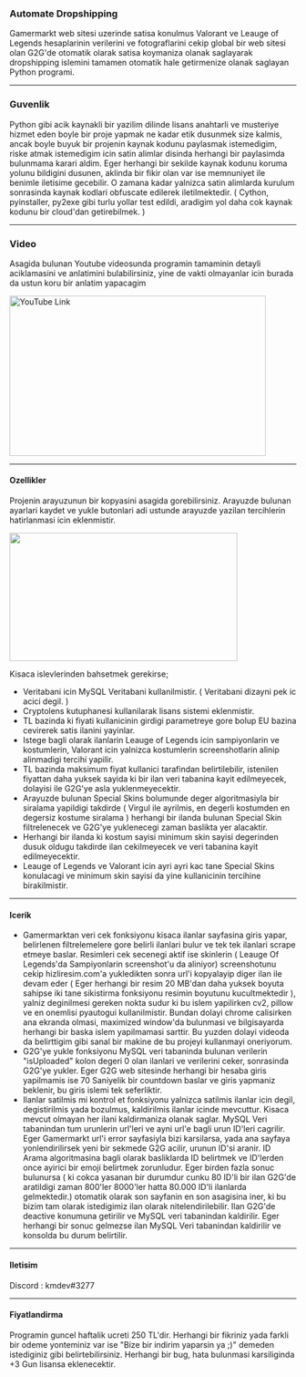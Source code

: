 ### Automate Dropshipping
Gamermarkt web sitesi uzerinde satisa konulmus Valorant ve Leauge of Legends hesaplarinin verilerini ve fotograflarini cekip global bir web sitesi olan G2G'de otomatik olarak satisa koymaniza olanak saglayarak dropshipping islemini tamamen otomatik hale getirmenize olanak saglayan Python programi.

------------
### Guvenlik
Python gibi acik kaynakli bir yazilim dilinde lisans anahtarli ve musteriye hizmet eden boyle bir proje yapmak ne kadar etik dusunmek size kalmis, ancak boyle buyuk bir projenin kaynak kodunu paylasmak istemedigim, riske atmak istemedigim icin satin alimlar disinda herhangi bir paylasimda bulunmama karari aldim. Eger herhangi bir sekilde kaynak kodunu koruma yolunu bildigini dusunen, aklinda bir fikir olan var ise memnuniyet ile benimle iletisime gecebilir. O zamana kadar yalnizca satin alimlarda kurulum sonrasinda kaynak kodlari obfuscate edilerek iletilmektedir.  ( Cython, pyinstaller, py2exe gibi turlu yollar test edildi, aradigim yol daha cok kaynak kodunu bir cloud'dan getirebilmek. )

------------
### Video

Asagida bulunan Youtube videosunda programin tamaminin detayli aciklamasini ve anlatimini bulabilirsiniz, yine de vakti olmayanlar icin burada da ustun koru bir anlatim yapacagim

<a href="http://www.youtube.com/watch?feature=player_embedded&v=Y_zK45wOoUIhq
" target="_blank"><img src="https://i.hizliresim.com/b2unlzn.jpg" 
alt="YouTube Link" width="450" height="281" /></a>


------------
#### Ozellikler
Projenin arayuzunun bir kopyasini asagida gorebilirsiniz. Arayuzde bulunan ayarlari kaydet ve yukle butonlari adi ustunde arayuzde yazilan tercihlerin hatirlanmasi icin eklenmistir.

<img src="https://i.hizliresim.com/dw8re4c.png" width="400" height="225" />

Kisaca islevlerinden bahsetmek gerekirse;
- Veritabani icin MySQL Veritabani kullanilmistir. ( Veritabani dizayni pek ic acici degil. )
- Cryptolens kutuphanesi kullanilarak lisans sistemi eklenmistir.
- TL bazinda ki fiyati kullanicinin girdigi parametreye gore bolup EU bazina cevirerek satis ilanini yayinlar.
- Istege bagli olarak ilanlarin Leauge of Legends icin sampiyonlarin ve kostumlerin, Valorant icin yalnizca kostumlerin screenshotlarin alinip alinmadigi tercihi yapilir.
- TL bazinda maksimum fiyat kullanici tarafindan belirtilebilir, istenilen fiyattan daha yuksek sayida ki bir ilan veri tabanina kayit edilmeyecek, dolayisi ile G2G'ye asla yuklenmeyecektir.
- Arayuzde bulunan Special Skins bolumunde deger algoritmasiyla bir siralama yapildigi takdirde ( Virgul ile ayrilmis, en degerli kostumden en degersiz kostume siralama ) herhangi bir ilanda bulunan Special Skin filtrelenecek ve G2G'ye yuklenecegi zaman baslikta yer alacaktir.
- Herhangi bir ilanda ki kostum sayisi minimum skin sayisi degerinden dusuk oldugu takdirde ilan cekilmeyecek ve veri tabanina kayit edilmeyecektir.
- Leauge of Legends ve Valorant icin ayri ayri kac tane Special Skins konulacagi ve minimum skin sayisi da yine kullanicinin tercihine birakilmistir.

------------
#### Icerik
- Gamermarktan veri cek fonksiyonu kisaca ilanlar sayfasina giris yapar, belirlenen filtrelemelere gore belirli ilanlari bulur ve tek tek ilanlari scrape etmeye baslar. Resimleri cek secenegi aktif ise skinlerin ( Leauge Of Legends'da Sampiyonlarin screenshot'u da aliniyor) screenshotunu cekip hizliresim.com'a yukledikten sonra url'i kopyalayip diger ilan ile devam eder ( Eger herhangi bir resim 20 MB'dan daha yuksek boyuta sahipse iki tane sikistirma fonksiyonu resimin boyutunu kucultmektedir ), yalniz deginilmesi gereken nokta sudur ki bu islem yapilirken cv2, pillow ve en onemlisi pyautogui kullanilmistir. Bundan dolayi chrome calisirken ana ekranda olmasi, maximized window'da bulunmasi ve bilgisayarda herhangi bir baska islem yapilmamasi sarttir. Bu yuzden dolayi videoda da belirttigim gibi sanal bir makine de bu projeyi kullanmayi oneriyorum.
- G2G'ye yukle fonksiyonu MySQL veri tabaninda bulunan verilerin "isUploaded" kolon degeri 0 olan ilanlari ve verilerini ceker, sonrasinda G2G'ye yukler. Eger G2G web sitesinde herhangi bir hesaba giris yapilmamis ise 70 Saniyelik bir countdown baslar ve giris yapmaniz beklenir, bu giris islemi tek seferliktir.
- Ilanlar satilmis mi kontrol et fonksiyonu yalnizca satilmis ilanlar icin degil, degistirilmis yada bozulmus, kaldirilmis ilanlar icinde mevcuttur. Kisaca mevcut olmayan her ilani kaldirmaniza olanak saglar. MySQL Veri tabanindan tum urunlerin url'leri ve ayni url'e bagli urun ID'leri cagrilir. Eger Gamermarkt url'i error sayfasiyla bizi karsilarsa,  yada ana sayfaya yonlendirilirsek yeni bir sekmede G2G acilir, urunun ID'si aranir. ID Arama algoritmasina bagli olarak basliklarda ID belirtmek ve ID'lerden once ayirici bir emoji belirtmek zorunludur. Eger birden fazla sonuc bulunursa ( ki cokca yasanan bir durumdur cunku 80 ID'li bir ilan G2G'de aratildigi zaman 800'ler 8000'ler hatta 80.000 ID'li ilanlarda gelmektedir.) otomatik olarak son sayfanin en son asagisina iner, ki bu bizim tam olarak istedigimiz ilan olarak nitelendirilebilir. Ilan G2G'de deactive konumuna getirilir ve MySQL veri tabanindan kaldirilir.  Eger herhangi bir sonuc gelmezse ilan MySQL Veri tabanindan kaldirilir ve konsolda bu durum belirtilir.

------------
#### Iletisim

Discord : kmdev#3277

------------
#### Fiyatlandirma

Programin guncel haftalik ucreti 250 TL'dir. Herhangi bir fikriniz yada farkli bir odeme yonteminiz var ise "Bize bir indirim yaparsin ya ;)" demeden istediginiz gibi belirtebilirsiniz.  Herhangi bir bug, hata bulunmasi karsiliginda +3 Gun lisansa eklenecektir.
